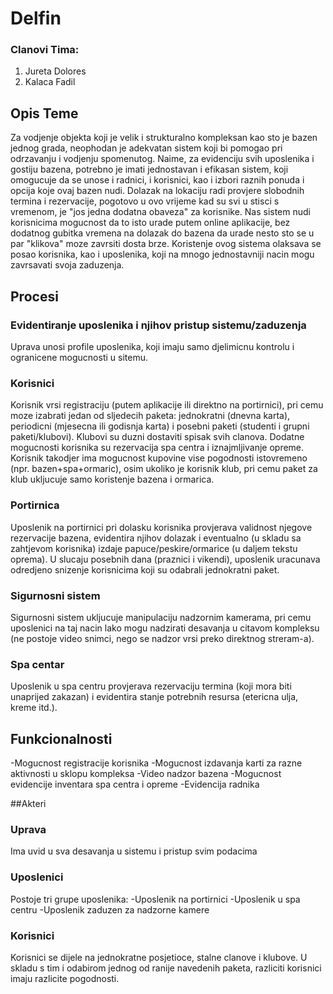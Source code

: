 # Delfin

### Clanovi Tima:
1. Jureta Dolores
2. Kalaca Fadil


## Opis Teme
Za vodjenje objekta koji je velik i strukturalno kompleksan kao sto je bazen jednog grada, neophodan je adekvatan sistem koji bi pomogao pri odrzavanju i vodjenju spomenutog. Naime, za evidenciju svih uposlenika i gostiju bazena, potrebno je imati jednostavan i efikasan sistem, koji omogucuje da se unose i radnici, i korisnici, kao i izbori raznih ponuda i opcija koje ovaj bazen nudi.
Dolazak na lokaciju radi provjere slobodnih termina i rezervacije, pogotovo u ovo vrijeme kad su svi u stisci s vremenom, je "jos jedna dodatna obaveza" za korisnike. Nas sistem nudi korisnicima mogucnost da to isto urade putem online aplikacije, bez dodatnog gubitka vremena na dolazak do bazena da urade nesto sto se u par "klikova" moze zavrsiti dosta brze. 
Koristenje ovog sistema olaksava se posao korisnika, kao i uposlenika, koji na mnogo jednostavniji nacin mogu zavrsavati svoja zaduzenja.

## Procesi
### Evidentiranje uposlenika i njihov pristup sistemu/zaduzenja
Uprava unosi profile uposlenika, koji imaju samo djelimicnu kontrolu i ogranicene mogucnosti u sitemu.

### Korisnici
Korisnik vrsi registraciju (putem aplikacije ili direktno na portirnici), pri cemu moze  izabrati jedan od sljedecih paketa:  jednokratni (dnevna karta), periodicni (mjesecna ili godisnja karta) i posebni paketi (studenti i grupni paketi/klubovi).
Klubovi su duzni dostaviti spisak svih clanova.
Dodatne mogucnosti korisnika su rezervacija spa centra i iznajmljivanje opreme.
Korisnik takodjer ima mogucnost kupovine vise pogodnosti istovremeno (npr. bazen+spa+ormaric), osim ukoliko je korisnik klub, pri cemu paket za klub ukljucuje samo koristenje bazena i ormarica.

### Portirnica
Uposlenik na portirnici pri dolasku korisnika provjerava validnost njegove rezervacije bazena, evidentira njihov dolazak i eventualno (u skladu sa zahtjevom korisnika) izdaje papuce/peskire/ormarice (u daljem tekstu oprema).
U slucaju posebnih dana (praznici i vikendi), uposlenik uracunava odredjeno snizenje korisnicima koji su odabrali jednokratni paket.

### Sigurnosni sistem
Sigurnosni sistem ukljucuje manipulaciju nadzornim kamerama, pri cemu uposlenici na taj nacin lako mogu nadzirati desavanja u citavom kompleksu (ne postoje video snimci, nego se nadzor vrsi preko direktnog streram-a).

### Spa centar
Uposlenik u spa centru provjerava rezervaciju termina (koji mora biti unaprijed zakazan) i evidentira stanje potrebnih resursa (etericna ulja, kreme itd.).

## Funkcionalnosti
-Mogucnost registracije korisnika 
-Mogucnost izdavanja karti za razne aktivnosti u sklopu kompleksa
-Video nadzor bazena 
-Mogucnost evidencije inventara spa centra i opreme
-Evidencija radnika

##Akteri
### Uprava
Ima uvid u sva desavanja u sistemu i pristup svim podacima
### Uposlenici
Postoje tri grupe uposlenika:
-Uposlenik na portirnici
-Uposlenik u spa centru
-Uposlenik zaduzen za nadzorne kamere
### Korisnici
Korisnici se dijele na jednokratne posjetioce, stalne clanove i klubove. 
U skladu s tim i odabirom jednog od ranije navedenih paketa, razliciti korisnici imaju razlicite pogodnosti.
